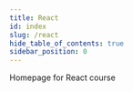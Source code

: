 ```yaml
---
title: React
id: index
slug: /react
hide_table_of_contents: true
sidebar_position: 0
---
```


Homepage for React course
